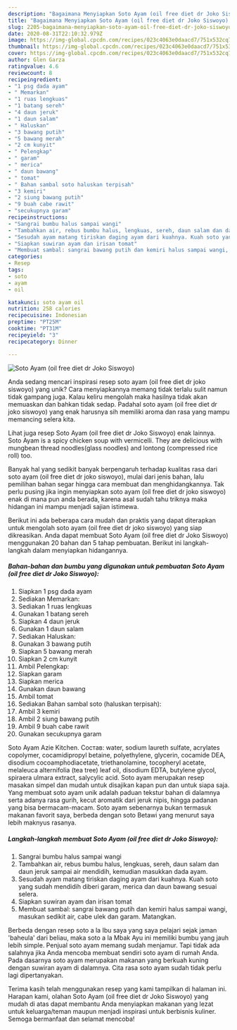 ```yaml
---
description: "Bagaimana Menyiapkan Soto Ayam (oil free diet dr Joko Siswoyo) yang Enak"
title: "Bagaimana Menyiapkan Soto Ayam (oil free diet dr Joko Siswoyo) yang Enak"
slug: 2205-bagaimana-menyiapkan-soto-ayam-oil-free-diet-dr-joko-siswoyo-yang-enak
date: 2020-08-31T22:10:32.979Z
image: https://img-global.cpcdn.com/recipes/023c4063e0daacd7/751x532cq70/soto-ayam-oil-free-diet-dr-joko-siswoyo-foto-resep-utama.jpg
thumbnail: https://img-global.cpcdn.com/recipes/023c4063e0daacd7/751x532cq70/soto-ayam-oil-free-diet-dr-joko-siswoyo-foto-resep-utama.jpg
cover: https://img-global.cpcdn.com/recipes/023c4063e0daacd7/751x532cq70/soto-ayam-oil-free-diet-dr-joko-siswoyo-foto-resep-utama.jpg
author: Glen Garza
ratingvalue: 4.6
reviewcount: 8
recipeingredient:
- "1 psg dada ayam"
- " Memarkan"
- "1 ruas lengkuas"
- "1 batang sereh"
- "4 daun jeruk"
- "1 daun salam"
- " Haluskan"
- "3 bawang putih"
- "5 bawang merah"
- "2 cm kunyit"
- " Pelengkap"
- " garam"
- " merica"
- " daun bawang"
- " tomat"
- " Bahan sambal soto haluskan terpisah"
- "3 kemiri"
- "2 siung bawang putih"
- "9 buah cabe rawit"
- "secukupnya garam"
recipeinstructions:
- "Sangrai bumbu halus sampai wangi"
- "Tambahkan air, rebus bumbu halus, lengkuas, sereh, daun salam dan daun jeruk sampai air mendidih, kemudian masukkan dada ayam."
- "Sesudah ayam matang tiriskan daging ayam dari kuahnya. Kuah soto yang sudah mendidih diberi garam, merica dan daun bawang sesuai selera."
- "Siapkan suwiran ayam dan irisan tomat"
- "Membuat sambal: sangrai bawang putih dan kemiri halus sampai wangi, masukan sedikit air, cabe ulek dan garam. Matangkan."
categories:
- Resep
tags:
- soto
- ayam
- oil

katakunci: soto ayam oil 
nutrition: 258 calories
recipecuisine: Indonesian
preptime: "PT25M"
cooktime: "PT31M"
recipeyield: "3"
recipecategory: Dinner

---
```



![Soto Ayam (oil free diet dr Joko Siswoyo)](https://img-global.cpcdn.com/recipes/023c4063e0daacd7/751x532cq70/soto-ayam-oil-free-diet-dr-joko-siswoyo-foto-resep-utama.jpg)

Anda sedang mencari inspirasi resep soto ayam (oil free diet dr joko siswoyo) yang unik? Cara menyiapkannya memang tidak terlalu sulit namun tidak gampang juga. Kalau keliru mengolah maka hasilnya tidak akan memuaskan dan bahkan tidak sedap. Padahal soto ayam (oil free diet dr joko siswoyo) yang enak harusnya sih memiliki aroma dan rasa yang mampu memancing selera kita.

Lihat juga resep Soto Ayam (oil free diet dr Joko Siswoyo) enak lainnya. Soto Ayam is a spicy chicken soup with vermicelli. They are delicious with mungbean thread noodles(glass noodles) and lontong (compressed rice roll) too.

Banyak hal yang sedikit banyak berpengaruh terhadap kualitas rasa dari soto ayam (oil free diet dr joko siswoyo), mulai dari jenis bahan, lalu pemilihan bahan segar hingga cara membuat dan menghidangkannya. Tak perlu pusing jika ingin menyiapkan soto ayam (oil free diet dr joko siswoyo) enak di mana pun anda berada, karena asal sudah tahu triknya maka hidangan ini mampu menjadi sajian istimewa.


Berikut ini ada beberapa cara mudah dan praktis yang dapat diterapkan untuk mengolah soto ayam (oil free diet dr joko siswoyo) yang siap dikreasikan. Anda dapat membuat Soto Ayam (oil free diet dr Joko Siswoyo) menggunakan 20 bahan dan 5 tahap pembuatan. Berikut ini langkah-langkah dalam menyiapkan hidangannya.

<!--inarticleads1-->

##### Bahan-bahan dan bumbu yang digunakan untuk pembuatan Soto Ayam (oil free diet dr Joko Siswoyo):

1. Siapkan 1 psg dada ayam
1. Sediakan  Memarkan:
1. Sediakan 1 ruas lengkuas
1. Gunakan 1 batang sereh
1. Siapkan 4 daun jeruk
1. Gunakan 1 daun salam
1. Sediakan  Haluskan:
1. Gunakan 3 bawang putih
1. Siapkan 5 bawang merah
1. Siapkan 2 cm kunyit
1. Ambil  Pelengkap:
1. Siapkan  garam
1. Siapkan  merica
1. Gunakan  daun bawang
1. Ambil  tomat
1. Sediakan  Bahan sambal soto (haluskan terpisah):
1. Ambil 3 kemiri
1. Ambil 2 siung bawang putih
1. Ambil 9 buah cabe rawit
1. Gunakan secukupnya garam


Soto Ayam Azie Kitchen. Состав: water, sodium laureth sulfate, acrylates copolymer, cocamidipropyl betaine, polyethylene, glycerin, cocamide DEA, disodium cocoamphodiacetate, triethanolamine, tocopheryl acetate, melaleuca alternifolia (tea tree) leaf oil, disodium EDTA, butylene glycol, spiraera ulmara extract, salycylic acid. Soto ayam merupakan resep masakan simpel dan mudah untuk disajikan kapan pun dan untuk siapa saja. Yang membuat soto ayam unik adalah paduan tekstur bahan di dalamnya serta adanya rasa gurih, kecut aromatik dari jeruk nipis, hingga padanan yang bisa bermacam-macam. Soto ayam sebenarnya bukan termasuk makanan favorit saya, berbeda dengan soto Betawi yang menurut saya lebih maknyus rasanya. 

<!--inarticleads2-->

##### Langkah-langkah membuat Soto Ayam (oil free diet dr Joko Siswoyo):

1. Sangrai bumbu halus sampai wangi
1. Tambahkan air, rebus bumbu halus, lengkuas, sereh, daun salam dan daun jeruk sampai air mendidih, kemudian masukkan dada ayam.
1. Sesudah ayam matang tiriskan daging ayam dari kuahnya. Kuah soto yang sudah mendidih diberi garam, merica dan daun bawang sesuai selera.
1. Siapkan suwiran ayam dan irisan tomat
1. Membuat sambal: sangrai bawang putih dan kemiri halus sampai wangi, masukan sedikit air, cabe ulek dan garam. Matangkan.


Berbeda dengan resep soto a la Ibu saya yang saya pelajari sejak jaman &#39;baheula&#39; dari beliau, maka soto a la Mbak Ayu ini memiliki bumbu yang jauh lebih simple. Penjual soto ayam memang sudah menjamur. Tapi tidak ada salahnya jika Anda mencoba membuat sendiri soto ayam di rumah Anda. Pada dasarnya soto ayam merupakan makanan yang berkuah kuning dengan suwiran ayam di dalamnya. Cita rasa soto ayam sudah tidak perlu lagi dipertanyakan. 

Terima kasih telah menggunakan resep yang kami tampilkan di halaman ini. Harapan kami, olahan Soto Ayam (oil free diet dr Joko Siswoyo) yang mudah di atas dapat membantu Anda menyiapkan makanan yang lezat untuk keluarga/teman maupun menjadi inspirasi untuk berbisnis kuliner. Semoga bermanfaat dan selamat mencoba!
